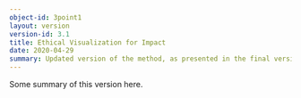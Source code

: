 ```yaml
---
object-id: 3point1
layout: version
version-id: 3.1
title: Ethical Visualization for Impact
date: 2020-04-29
summary: Updated version of the method, as presented in the final version of the paper 'Make Me Care: Ethical Visualization for Impact in the Sciences and Data Sciences', presented at HCII DUXU 2020 and published in the HCII Conference Proceedings.
---
```


Some summary of this version here.
